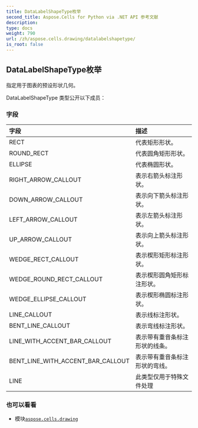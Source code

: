 ```yaml
---
title: DataLabelShapeType枚举
second_title: Aspose.Cells for Python via .NET API 参考文献
description:
type: docs
weight: 790
url: /zh/aspose.cells.drawing/datalabelshapetype/
is_root: false
---
```

## DataLabelShapeType枚举
指定用于图表的预设形状几何。



DataLabelShapeType 类型公开以下成员：

### 字段
|字段|描述|
| :- | :- |
| RECT |代表矩形形状。|
| ROUND_RECT |代表圆角矩形形状。|
| ELLIPSE |代表椭圆形状。|
| RIGHT_ARROW_CALLOUT |表示右箭头标注形状。|
| DOWN_ARROW_CALLOUT |表示向下箭头标注形状。|
| LEFT_ARROW_CALLOUT |表示左箭头标注形状。|
| UP_ARROW_CALLOUT |表示向上箭头标注形状。|
| WEDGE_RECT_CALLOUT |表示楔形矩形标注形状。|
| WEDGE_ROUND_RECT_CALLOUT |表示楔形圆角矩形标注形状。|
| WEDGE_ELLIPSE_CALLOUT |表示楔形椭圆标注形状。|
| LINE_CALLOUT |表示线标注形状。|
| BENT_LINE_CALLOUT |表示弯线标注形状。|
| LINE_WITH_ACCENT_BAR_CALLOUT |表示带有重音条标注形状的线条。|
| BENT_LINE_WITH_ACCENT_BAR_CALLOUT |表示带有重音条标注形状的弯线。|
| LINE |此类型仅用于特殊文件处理|



### 也可以看看
* 模块[`aspose.cells.drawing`](..)
